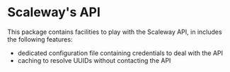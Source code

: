 # Scaleway's API

This package contains facilities to play with the Scaleway API, in includes the following features:

- dedicated configuration file containing credentials to deal with the API
- caching to resolve UUIDs without contacting the API
